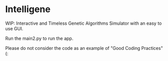 # Intelligene
WIP: Interactive and Timeless Genetic Algorithms Simulator with an easy to use GUI.

Run the main2.py to run the app.

Please do not consider the code as an example of "Good Coding Practices" (:
